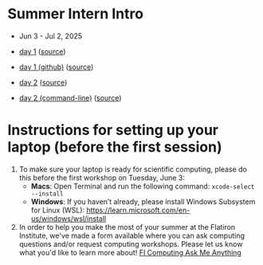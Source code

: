 # Summer Intern Intro
- Jun 3 - Jul 2, 2025

- [day 1](https://sciware.flatironinstitute.org/40_SummerIntro/day1.html) ([source](laptop.md))
- [day 1 (github)](https://sciware.flatironinstitute.org/40_SummerIntro/github.html) ([source](github1.md))
- [day 2](https://sciware.flatironinstitute.org/40_SummerIntro/day2.html) ([source](day2-intro.md))
- [day 2 (command-line)](https://sciware.flatironinstitute.org/40_SummerIntro/day2b.html) ([source](cli.md))

# Instructions for setting up your laptop (before the first session)

1. To make sure your laptop is ready for scientific computing, please do this before the first workshop on Tuesday, June 3:
   - **Macs**: Open Terminal and run the following command: `xcode-select --install`
   - **Windows**: If you haven’t already, please install Windows Subsystem for Linux (WSL): https://learn.microsoft.com/en-us/windows/wsl/install
2. In order to help you make the most of your summer at the Flatiron Institute, we've made a form available where you can ask computing questions and/or request computing workshops. Please let us know what you'd like to learn more about! [FI Computing Ask Me Anything](https://forms.gle/4otCTzbXJR8qhoXs5)
